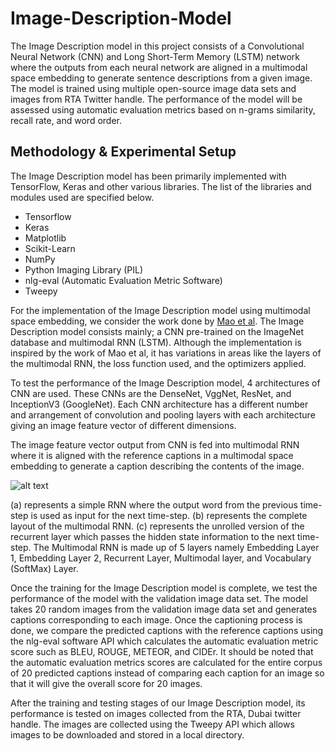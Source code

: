 # Image-Description-Model
The Image Description model in this project consists of a Convolutional Neural Network (CNN) and Long Short-Term Memory (LSTM) network where the outputs from each neural network are aligned in a multimodal space embedding to generate sentence descriptions from a given image. The model is trained using multiple open-source image data sets and images from RTA Twitter handle. The performance of the model will be assessed using automatic evaluation metrics based on n-grams similarity, recall rate, and word order.
## Methodology & Experimental Setup
  The Image Description model has been primarily implemented with TensorFlow, Keras and other various libraries. The list of the libraries and modules used are specified below.
  * Tensorflow
  * Keras
  * Matplotlib
  * Scikit-Learn
  * NumPy
  * Python Imaging Library (PIL)
  * nlg-eval (Automatic Evaluation Metric Software)
  * Tweepy
  
For the implementation of the Image Description model using multimodal space embedding, we consider the work done by [Mao et al](https://arxiv.org/pdf/1411.4555.pdf). The Image Description model consists mainly; a CNN pre-trained on the ImageNet database and multimodal RNN (LSTM). Although the implementation is inspired by the work of Mao et al, it has variations in areas like the layers of the multimodal RNN, the loss function used, and the optimizers applied.

To test the performance of the Image Description model, 4 architectures of CNN are used. These CNNs are the DenseNet, VggNet, ResNet, and InceptionV3 (GoogleNet). Each CNN architecture has a different number and arrangement of convolution and pooling layers with each architecture giving an image feature vector of different dimensions.

The image feature vector output from CNN is fed into multimodal RNN where it is aligned with the reference captions in a multimodal space embedding to generate a caption describing the contents of the image. 

![alt text](https://miro.medium.com/max/1034/0*_rsnLEdfV7vrAXHi.png)

(a) represents a simple RNN where the output word from the previous time-step is used as input for the next time-step. (b) represents the complete layout of the multimodal RNN. (c) represents the unrolled version of the recurrent layer which passes the hidden state information to the next time-step. The Multimodal RNN is made up of 5 layers namely Embedding Layer 1, Embedding Layer 2, Recurrent Layer, Multimodal layer, and Vocabulary (SoftMax) Layer. 

Once the training for the Image Description model is complete, we test the performance of the model with the validation image data set. The model takes 20 random images from the validation image data set and generates captions corresponding to each image. Once the captioning process is done, we compare the predicted captions with the reference captions using the nlg-eval software API which calculates the automatic evaluation metric score such as BLEU, ROUGE, METEOR, and CIDEr. It should be noted that the automatic evaluation metrics scores are calculated for the entire corpus of 20 predicted captions instead of comparing each caption for an image so that it will give the overall score for 20 images.

After the training and testing stages of our Image Description model, its performance is tested on images collected from the RTA, Dubai twitter handle. The images are collected using the Tweepy API which allows images to be downloaded and stored in a local directory.
